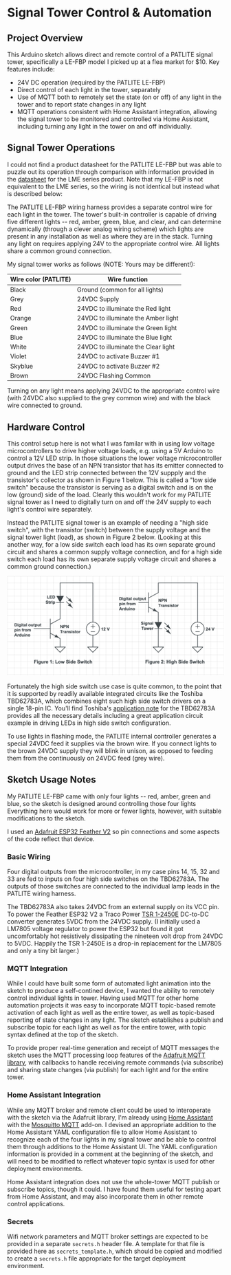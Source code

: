 # Signal Tower Control & Automation

## Project Overview

This Arduino sketch allows direct and remote control of a PATLITE signal tower, specifically a LE-FBP model I picked up at a flea market for $10.  Key features include:
- 24V DC operation (required by the PATLITE LE-FBP)
- Direct control of each light in the tower, separately
- Use of MQTT both to remotely set the state (on or off) of any light in the tower and to report state changes in any light
- MQTT operations consistent with Home Assistant integration, allowing the signal tower to be monitored and controlled via Home Assistant, including turning any light in the tower on and off individually. 


## Signal Tower Operations
I could not find a product datasheet for the PATLITE LE-FBP but was able to puzzle out its operation through comparison with information provided in the [datasheet](https://www.patlite.com/support/enddata/catalog/lme-cat-en.pdf) for the LME series product.  Note that my LE-FBP is not equivalent to the LME series, so the wiring is not identical but instead what is described below:

The PATLITE LE-FBP wiring harness provides a separate control wire for each light in the tower.  The tower's built-in controller is capable of driving five different lights -- red, amber, green, blue, and clear, and can determine dynamically (through a clever analog wiring scheme) which lights are present in any installation as well as where they are in the stack.  Turning any light on requires applying 24V to the appropriate control wire. All lights share a common ground connection.

My signal tower works as follows (NOTE: Yours may be different!):

| Wire color (PATLITE) | Wire function |
| ---------- | ---------- |
| Black | Ground (common for all lights) |
| Grey | 24VDC Supply |
| Red | 24VDC to illuminate the Red light |
| Orange | 24VDC to illuminate the Amber light |
| Green | 24VDC to illuminate the Green light |
| Blue | 24VDC to illuminate the Blue light |
| White | 24VDC to illuminate the Clear light |
| Violet | 24VDC to activate Buzzer #1 |
| Skyblue | 24VDC to activate Buzzer #2 |
| Brown | 24VDC Flashing Common |

Turning on any light means applying 24VDC to the appropriate control wire (with 24VDC also supplied to the grey common wire) and with the black wire connected to ground.


## Hardware Control

This control setup here is not what I was familar with in using low voltage microcontrollers to drive higher voltage loads, e.g. using a 5V Arduino to control a 12V LED strip.  In those situations the lower voltage microcontroller output drives the base of an NPN transistor that has its emitter connected to ground and the LED strip connected between the 12V suppply and the transistor's collector as shown in Figure 1 below.  This is called a "low side switch" because the transistor is serving as a digital switch and is on the low (ground) side of the load.  Clearly this wouldn't work for my PATLITE signal tower as I need to digitally turn on and off the 24V supply to each light's control wire separately.

Instead the PATLITE signal tower is an example of needing a "high side switch", with the  transistor (switch) between the supply voltage and the signal tower light (load), as shown in Figure 2 below.
(Looking at this another way, for a low side switch each load has its own separate ground circuit and shares a common supply voltage connection, and for a high side switch each load has its own separate supply voltage circuit and shares a common ground connection.)

![Low Side and High Side Switches](./low_high_side_switches.png)

Fortunately the high side switch use case is quite common, to the point that it is supported by readily available integrated circuits like the Toshiba TBD62783A, which combines eight such high side switch drivers on a single 18-pin IC.  You'll find Toshiba's [application note](https://toshiba.semicon-storage.com/info/TBD62783APG_application_note_en_20160516_AKX00417.pdf?did=35900&prodName=TBD62783APG) for the TBD62783A provides all the necessary details including a great application circuit example in driving LEDs in high side switch configuration.

To use lights in flashing mode, the PATLITE internal controller generates a special 24VDC feed it supplies via  the brown wire. If you connect lights to the brown 24VDC supply they will blink in unison, as opposed to feeding them from the continuously on 24VDC feed (grey wire).


## Sketch Usage Notes

My PATLITE LE-FBP came with only four lights -- red, amber, green and blue, so the sketch is designed around controlling those four lights  Everything here would work for more or fewer lights, however, with suitable modifications to the sketch.

I used an [Adafruit ESP32 Feather V2](https://www.adafruit.com/product/5400) so pin connections and some aspects of the code reflect that device.

### Basic Wiring

Four digital outputs from the microcontroller, in my case pins 14, 15, 32 and 33 are fed to inputs on four high side switches on the TBD62783A. The outputs of those switches are connected to the individual lamp leads in the PATLITE wiring harness.

The TBD62783A also takes 24VDC from an external supply on its VCC pin.  To power the Feather ESP32 V2 a Traco Power [TSR 1-2450E](https://www.tracopower.com/model/tsr-1-2450e) DC-to-DC converter generates 5VDC from the 24VDC supply.  (I initially used a LM7805 voltage regulator to power the ESP32 but found it got uncomfortably hot resistively dissipating the nineteen volt drop from 24VDC to 5VDC. Happily the TSR 1-2450E is a drop-in replacement for the LM7805 and only a tiny bit larger.)

### MQTT Integration

While I could have built some form of automated light animation into the sketch to produce a self-contined device, I wanted the ability to remotely control individual lights in tower.  Having used MQTT for other home automation projects it was easy to incorporate MQTT topic-based remote activation of each light as well as the entire tower, as well as topic-based reporting of state changes in any light.  The sketch establishes a publish and subscribe topic for each light as well as for the entire tower, with topic syntax defined at the top of the sketch.

To provide proper real-time generation and receipt of MQTT messages the sketch uses the MQTT processing loop features of the [Adafruit MQTT library](https://github.com/adafruit/Adafruit_MQTT_Library), with callbacks to handle receiving remote commands (via subscribe) and sharing state changes (via publish) for each light and for the entire tower.

### Home Assistant Integration

While any MQTT broker and remote client could be used to interoperate with the sketch via the Adafruit library, I'm already using [Home Assistant](https://www.home-assistant.io/) with the [Mosquitto MQTT](https://mosquitto.org/) add-on.  I devised an appropriate addition to the Home Assistant YAML configuration file to allow Home Assistant to recognize each of the four lights in my signal tower and be able to control them through additions to the Home Assistant UI.  The YAML configuration information is provided in a comment at the beginning of the sketch, and will need to be modified to reflect whatever topic syntax is used for other deployment environments.

Home Assistant integration does not use the whole-tower MQTT publish or subscribe topics, though it could. I have found them useful for testing apart from Home Assistant, and may also incorporate them in other remote control applications.

### Secrets

Wifi network parameters and MQTT broker settings are expected to be provided in a separate `secrets.h` header file.  A template for that file is provided here as `secrets_template.h`, which should be copied and modified to create a `secrets.h` file appropriate for the target deployment environment.





